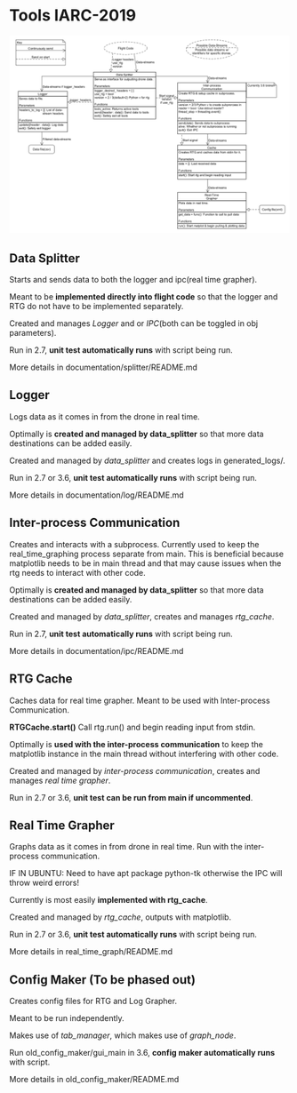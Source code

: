 # Tools IARC-2019

![tools diagram](../documentation/tools_layout.png)

## Data Splitter
Starts and sends data to both the logger and ipc(real time grapher).

Meant to be __implemented directly into flight code__ so that the logger and RTG do not have to 
be implemented separately.

Created and manages *Logger* and or *IPC*(both can be toggled in obj parameters).

Run in 2.7, __unit test automatically runs__ with script being run.

More details in documentation/splitter/README.md

## Logger
Logs data as it comes in from the drone in real time.

Optimally is __created and managed by data_splitter__ so that more data destinations can be added easily.

Created and managed by *data_splitter* and creates logs in generated_logs/.

Run in 2.7 or 3.6, __unit test automatically runs__ with script being run.

More details in documentation/log/README.md

## Inter-process Communication
Creates and interacts with a subprocess. Currently used to keep the real_time_graphing process
separate from main. This is beneficial because matplotlib needs to be in main thread and that may
cause issues when the rtg needs to interact with other code.

Optimally is __created and managed by data_splitter__ so that more data destinations can be added easily.

Created and managed by *data_splitter*, creates and manages *rtg_cache*.

Run in 2.7, __unit test automatically runs__ with script being run.

More details in documentation/ipc/README.md

## RTG Cache
Caches data for real time grapher. Meant to be used with Inter-process Communication.

__RTGCache.start()__ Call rtg.run() and begin reading input from stdin.

Optimally is __used with the inter-process communication__ to keep the matplotlib instance in the main
thread without interfering with other code.

Created and managed by *inter-process communication*, creates and manages *real time grapher*.

Run in 2.7 or 3.6, __unit test can be run from main if uncommented__.

## Real Time Grapher
Graphs data as it comes in from drone in real time. Run with the inter-process communication.

IF IN UBUNTU: Need to have apt package python-tk otherwise the IPC will throw weird errors!

Currently is most easily __implemented with rtg_cache__.

Created and managed by *rtg_cache*, outputs with matplotlib.

Run in 2.7 or 3.6, __unit test automatically runs__ with script being run.

More details in real_time_graph/README.md

## Config Maker (To be phased out)
Creates config files for RTG and Log Grapher.

Meant to be run independently.

Makes use of *tab_manager*, which makes use of *graph_node*.

Run old_config_maker/gui_main in 3.6, __config maker automatically runs__ with script.

More details in old_config_maker/README.md